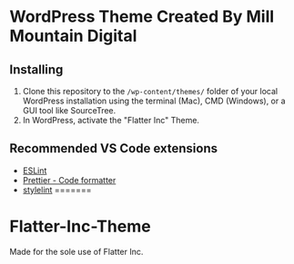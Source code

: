 
# WordPress Theme Created By Mill Mountain Digital

## Installing

1. Clone this repository to the `/wp-content/themes/` folder of your local WordPress installation using the terminal (Mac), CMD (Windows), or a GUI tool like SourceTree.
2. In WordPress, activate the "Flatter Inc" Theme.

## Recommended VS Code extensions

- [ESLint](https://marketplace.visualstudio.com/itemdetails?itemName=dbaeumer.vscode-eslint)
- [Prettier - Code formatter](https://marketplace.visualstudio.com/itemdetails?itemName=esbenp.prettier-vscode)
- [stylelint](https://marketplace.visualstudio.com/itemdetails?itemName=shinnn.stylelint)
=======
# Flatter-Inc-Theme

Made for the sole use of Flatter Inc.
